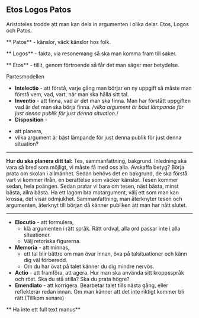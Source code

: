 ## Etos Logos Patos
Aristoteles trodde att man kan dela in argumenten i olika delar. Etos, Logos och Patos.

** Patos** - känslor, väck känslor hos folk.

** Logos** - fakta, via resonemang så ska man komma fram till saker.

** Etos** - tillit, genom förtroende så får det man säger mer betydelse.

Partesmodellen
* **Intelectio** - att förstå, varje gång man börjar en ny uppgift så måste man förstå vem, vad, vart, när  man ska hålla sitt tal. 
* **Inventio** - att finna, vad är det man ska finna. Man har förstått uppgiften vad är det man ska börja finna. /*vilka argument är bäst lämpande för just denna publik för just denna situation.*/
* **Disposition** - 
 - att planera,
 -  vilka argument är bäst lämpande för just denna publik för just denna situation? 
 - - -
 **Hur du ska planera ditt tal:** 
	Tes, sammanfattning, bakgrund. Inledning ska vara så bred som möjligt, vi måste få med oss alla. Avskaffa betyg? Börja prata om skolan i allmänhet. Sedan behövs det en bakgrund, de ska förstå vart vi kommer ifrån, en berättelse som väcker känslor. Tesen kommer sedan, hela poängen. Sedan pratar vi bara om tesen, näst bästa, minst bästa, allra bästa. Ha ett lagom bra motargument, välj ett som man kan krossa, det visar ödmjukhet. Sammanfattning, man återknyter tesen och argumenten, återknyt till början då känner publiken att man har nått slutet.
- - - 
* **Elocutio** - att formulera, 
	- klä argumenten i rätt språk. Rätt ordval, alla ord passar inte i alla situationer. 
	- Välj retoriska figurerna.
* **Memoria** - att minnas, 
	- ett tal blir bättre om man övar innan, öva på talsituationer och känn dig väl förberedd. 
	- Om du har övat på talet känner du dig mindre nervös.
* **Actio** - att framföra, att agera. Hur man ska använda sitt kroppsspråk och röst. Ska du stå stilla? Ska du prata högre?
* **Emendiato** - att korrigera. Bearbetar talet tills nästa gång, eller reflekterar redan innan. Om man känner att det inte riktigt kommer bli rätt.(Tillkom senare)

** Ha inte ett full text manus**